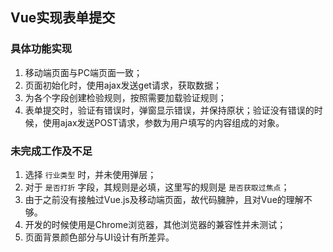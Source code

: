 
## Vue实现表单提交

### 具体功能实现

1. 移动端页面与PC端页面一致；
2. 页面初始化时，使用ajax发送get请求，获取数据；
3. 为各个字段创建检验规则，按照需要加载验证规则；
4. 表单提交时，验证有错误时，弹窗显示错误，并保持原状；验证没有错误的时候，使用ajax发送POST请求，参数为用户填写的内容组成的对象。

### 未完成工作及不足

1. 选择 `行业类型` 时，并未使用弹层；
2. 对于 `是否打折` 字段，其规则是必填，这里写的规则是 `是否获取过焦点`；
3. 由于之前没有接触过Vue.js及移动端页面，故代码臃肿，且对Vue的理解不够。
4. 开发的时候使用是Chrome浏览器，其他浏览器的兼容性并未测试；
5. 页面背景颜色部分与UI设计有所差异。
